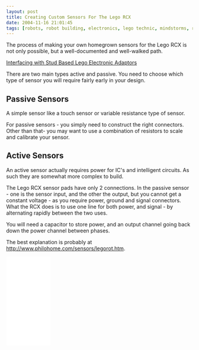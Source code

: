```yaml
---
layout: post
title: Creating Custom Sensors For The Lego RCX
date: 2004-11-16 21:01:45
tags: [robots, robot building, electronics, lego technic, mindstorms, rcx, sensors]
---
```

The process of making your own homegrown sensors for the Lego RCX is not only possible, but a well-documented and well-walked path.

[Interfacing with Stud Based Lego Electronic Adaptors](/wiki/adapting_lego_connectors.html)

There are two main types active and passive. You need to choose which type of sensor you will require fairly early in your design.

## Passive Sensors

A simple sensor like a touch sensor or variable resistance type of sensor.

For passive sensors - you simply need to construct the right connectors. Other than that- you may want to use a combination of resistors to scale and calibrate your sensor.

## Active Sensors

An active sensor actually requires power for IC's and intelligent circuits. As such they are somewhat more complex to build.

The Lego RCX sensor pads have only 2 connections. In the passive sensor - one is the sensor input, and the other the output, but you cannot get a constant voltage - as you require power, ground and signal connectors. What the RCX does is to use one line for both power, and signal - by alternating rapidly between the two uses.

You will need a capacitor to store power, and an output channel going back down the power channel between phases.

The best explanation is probably at <http://www.philohome.com/sensors/legorot.htm>.

<iframe style="width:120px;height:240px;" marginwidth="0" marginheight="0" scrolling="no" frameborder="0" src="//ws-eu.amazon-adsystem.com/widgets/q?ServiceVersion=20070822&OneJS=1&Operation=GetAdHtml&MarketPlace=GB&source=ss&ref=as_ss_li_til&ad_type=product_link&tracking_id=orionrobots-21&language=en_GB&marketplace=amazon&region=GB&placement=B082WD5YV9&asins=B082WD5YV9&linkId=e6031a2f307d66e1f776c2f804796727&show_border=true&link_opens_in_new_window=true"></iframe>
